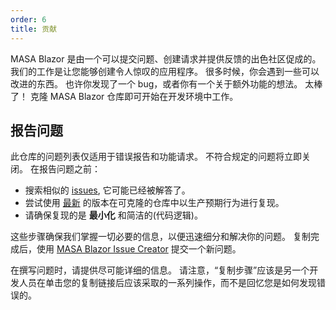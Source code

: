 ```yaml
---
order: 6
title: 贡献
---
```


MASA Blazor 是由一个可以提交问题、创建请求并提供反馈的出色社区促成的。 我们的工作是让您能够创建令人惊叹的应用程序。 很多时候，你会遇到一些可以改进的东西。 也许你发现了一个 bug，或者你有一个关于额外功能的想法。 太棒了！ 克隆 MASA Blazor 仓库即可开始在开发环境中工作。

## 报告问题

此仓库的问题列表仅适用于错误报告和功能请求。 不符合规定的问题将立即关闭。 在报告问题之前：

- 搜索相似的 [issues](https://github.com/BlazorComponent/MASA.Blazor/issues), 它可能已经被解答了。
- 尝试使用 [最新](https://github.com/BlazorComponent/MASA.Blazor) 的版本在可克隆的仓库中以生产预期行为进行复现。
- 请确保复现的是 **最小化** 和简洁的(代码逻辑)。

这些步骤确保我们掌握一切必要的信息，以便迅速细分和解决你的问题。 复制完成后，使用 [MASA Blazor Issue Creator]() 提交一个新问题。

在撰写问题时，请提供尽可能详细的信息。 请注意，“复制步骤”应该是另一个开发人员在单击您的复制链接后应该采取的一系列操作，而不是回忆您是如何发现错误的。
